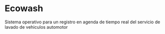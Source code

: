 # Ecowash
Sistema operativo para un registro en agenda de tiempo real del servicio de lavado de vehiculos automotor
